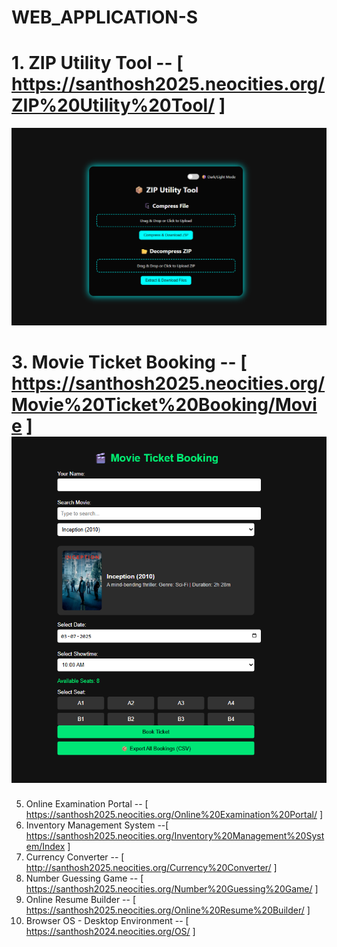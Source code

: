 # WEB_APPLICATION-S

# 1. ZIP Utility Tool -- [ https://santhosh2025.neocities.org/ZIP%20Utility%20Tool/ ]
 ![image alt](https://github.com/A-Santhosh-Hub/WEB_APPLICATION-S/blob/main/ZIP%20Utility%20Tool/Screenshot%202025-07-03%20204317.png)




# 3. Movie Ticket Booking -- [ https://santhosh2025.neocities.org/Movie%20Ticket%20Booking/Movie ] ![image alt](https://github.com/A-Santhosh-Hub/WEB_APPLICATION-S/blob/main/Movie%20Ticket%20Booking/1%20(2).png)

   
5. Online Examination Portal  --  [ https://santhosh2025.neocities.org/Online%20Examination%20Portal/ ]
6. Inventory Management System  --[ https://santhosh2025.neocities.org/Inventory%20Management%20System/Index ]
7. Currency Converter -- [ http://santhosh2025.neocities.org/Currency%20Converter/ ]
8. Number Guessing Game  -- [ https://santhosh2025.neocities.org/Number%20Guessing%20Game/ ]
9. Online Resume Builder -- [ https://santhosh2025.neocities.org/Online%20Resume%20Builder/ ]
10. Browser OS - Desktop Environment -- [ https://santhosh2024.neocities.org/OS/ ]
